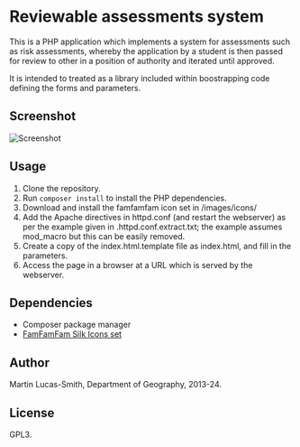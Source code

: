 Reviewable assessments system
=============================

This is a PHP application which implements a system for assessments such as risk assessments, whereby the application by a student is then passed for review to other in a position of authority and iterated until approved.

It is intended to treated as a library included within boostrapping code defining the forms and parameters.


Screenshot
----------

![Screenshot](screenshot.png)


Usage
-----

1. Clone the repository.
2. Run `composer install` to install the PHP dependencies.
3. Download and install the famfamfam icon set in /images/icons/
4. Add the Apache directives in httpd.conf (and restart the webserver) as per the example given in .httpd.conf.extract.txt; the example assumes mod_macro but this can be easily removed.
5. Create a copy of the index.html.template file as index.html, and fill in the parameters.
6. Access the page in a browser at a URL which is served by the webserver.


Dependencies
------------

* Composer package manager
* [FamFamFam Silk Icons set](http://www.famfamfam.com/lab/icons/silk/)


Author
------

Martin Lucas-Smith, Department of Geography, 2013-24.


License
-------

GPL3.

